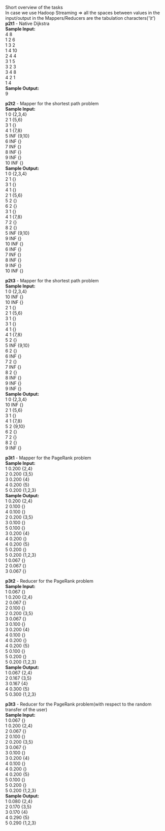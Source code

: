 Short overview of the tasks   
In case we use Hadoop Streaming => all the spaces between values in the input/output in the Mappers/Reducers are the tabulation characters(*'\t'*)   
**p2t1** - Native Dijkstra   
**Sample Input:**   
4 8   
1 2 6   
1 3 2   
1 4 10   
2 4 4   
3 1 5   
3 2 3   
3 4 8   
4 2 1   
1 4   
**Sample Output:**   
9   
   
**p2t2** - Mapper for the shortest path problem   
**Sample Input:**   
1	0	{2,3,4}   
2	1	{5,6}   
3	1	{}   
4	1	{7,8}   
5	INF	{9,10}   
6	INF	{}   
7	INF	{}   
8	INF	{}   
9	INF	{}   
10	INF	{}   
**Sample Output:**   
1	0	{2,3,4}   
2	1	{}   
3	1	{}   
4	1	{}   
2	1	{5,6}   
5	2	{}   
6	2	{}   
3	1	{}   
4	1	{7,8}   
7	2	{}   
8	2	{}   
5	INF	{9,10}   
9	INF	{}   
10	INF	{}   
6	INF	{}   
7	INF	{}   
8	INF	{}   
9	INF	{}   
10	INF	{}   
   
**p2t3** - Mapper for the shortest path problem   
**Sample Input:**   
1	0	{2,3,4}   
10	INF	{}   
10	INF	{}   
2	1	{}   
2	1	{5,6}   
3	1	{}   
3	1	{}   
4	1	{}   
4	1	{7,8}   
5	2	{}   
5	INF	{9,10}   
6	2	{}   
6	INF	{}   
7	2	{}   
7	INF	{}   
8	2	{}   
8	INF	{}   
9	INF	{}   
9	INF	{}   
**Sample Output:**   
1	0	{2,3,4}   
10	INF	{}   
2	1	{5,6}   
3	1	{}   
4	1	{7,8}   
5	2	{9,10}   
6	2	{}   
7	2	{}   
8	2	{}   
9	INF	{}  
   
**p3t1** - Mapper for the PageRank problem   
**Sample Input:**   
1	0.200	{2,4}   
2	0.200	{3,5}   
3	0.200	{4}   
4	0.200	{5}   
5	0.200	{1,2,3}   
**Sample Output:**   
1	0.200	{2,4}   
2	0.100	{}   
4	0.100	{}   
2	0.200	{3,5}   
3	0.100	{}   
5	0.100	{}   
3	0.200	{4}   
4	0.200	{}   
4	0.200	{5}   
5	0.200	{}   
5	0.200	{1,2,3}   
1	0.067	{}   
2	0.067	{}   
3	0.067	{}   
   
**p3t2** - Reducer for the PageRank problem   
**Sample Input:**   
1	0.067	{}   
1	0.200	{2,4}   
2	0.067	{}   
2	0.100	{}   
2	0.200	{3,5}   
3	0.067	{}   
3	0.100	{}   
3	0.200	{4}   
4	0.100	{}   
4	0.200	{}   
4	0.200	{5}   
5	0.100	{}   
5	0.200	{}   
5	0.200	{1,2,3}   
**Sample Output:**   
1	0.067	{2,4}   
2	0.167	{3,5}   
3	0.167	{4}   
4	0.300	{5}   
5	0.300	{1,2,3}   
   
**p3t3** - Reducer for the PageRank problem(with respect to the random transfer of the user)   
**Sample Input:**   
1	0.067	{}   
1	0.200	{2,4}   
2	0.067	{}   
2	0.100	{}   
2	0.200	{3,5}   
3	0.067	{}   
3	0.100	{}   
3	0.200	{4}   
4	0.100	{}   
4	0.200	{}   
4	0.200	{5}   
5	0.100	{}   
5	0.200	{}   
5	0.200	{1,2,3}   
**Sample Output:**   
1	0.080	{2,4}   
2	0.170	{3,5}   
3	0.170	{4}   
4	0.290	{5}   
5	0.290	{1,2,3}   
